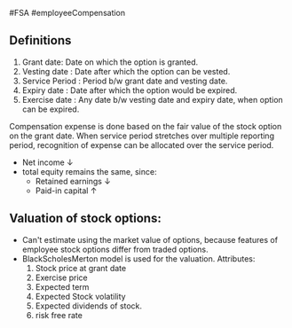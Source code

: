 #FSA #employeeCompensation 

## Definitions 
1. Grant date: Date on which the option is granted.  
2. Vesting date : Date after which the option can be vested. 
3. Service Period : Period b/w grant date and vesting date.
4. Expiry date : Date after which the option would be expired. 
5. Exercise date : Any date b/w vesting date and expiry date, when option can be expired. 

Compensation expense is done based on the fair value of the stock option on the grant date. When service period stretches over multiple reporting period, recognition of expense can be allocated over the service period. 

- Net income $\downarrow$
- total equity remains the same, since:
	- Retained earnings $\downarrow$
	- Paid-in capital $\uparrow$

## Valuation of stock options: 
- Can't estimate using the market value of options, because features of employee stock options differ from traded options. 
- BlackScholesMerton model is used for the valuation. Attributes: 
	1. Stock price at grant date
	2. Exercise price
	3. Expected term
	4. Expected Stock volatility 
	5. Expected dividends of stock. 
	6. risk free rate 